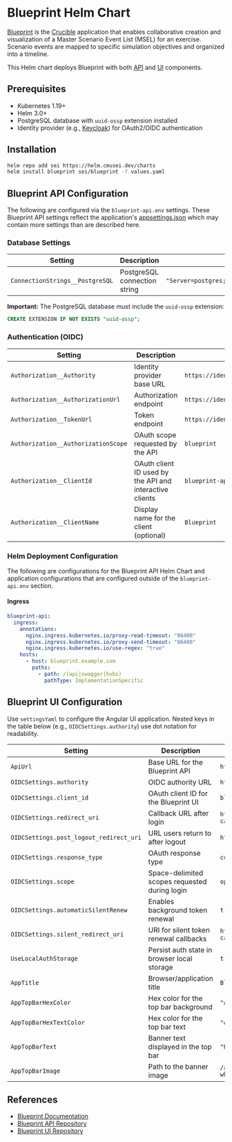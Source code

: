 # Blueprint Helm Chart

[Blueprint](https://cmu-sei.github.io/crucible/blueprint/) is the [Crucible](https://cmu-sei.github.io/crucible/) application that enables collaborative creation and visualization of a Master Scenario Event List (MSEL) for an exercise. Scenario events are mapped to specific simulation objectives and organized into a timeline.

This Helm chart deploys Blueprint with both [API](https://github.com/cmu-sei/Blueprint.Api) and [UI](https://github.com/cmu-sei/Blueprint.Ui) components.

## Prerequisites

- Kubernetes 1.19+
- Helm 3.0+
- PostgreSQL database with `uuid-ossp` extension installed
- Identity provider (e.g., [Keycloak](https://www.keycloak.org/)) for OAuth2/OIDC authentication

## Installation

```bash
helm repo add sei https://helm.cmusei.dev/charts
helm install blueprint sei/blueprint -f values.yaml
```

## Blueprint API Configuration

The following are configured via the `blueprint-api.env` settings. These Blueprint API settings reflect the application's [appsettings.json](https://github.com/cmu-sei/Blueprint.Api/blob/development/Blueprint.Api/appsettings.json) which may contain more settings than are described here.

### Database Settings

| Setting | Description | Example |
|---------|-------------|---------|
| `ConnectionStrings__PostgreSQL` | PostgreSQL connection string | `"Server=postgres;Port=5432;Database=blueprint;Username=blueprint;Password=PASSWORD;"` |

**Important:** The PostgreSQL database must include the `uuid-ossp` extension:

```sql
CREATE EXTENSION IF NOT EXISTS "uuid-ossp";
```

### Authentication (OIDC)

| Setting | Description | Example |
|---------|-------------|---------|
| `Authorization__Authority` | Identity provider base URL | `https://identity.example.com` |
| `Authorization__AuthorizationUrl` | Authorization endpoint | `https://identity.example.com/connect/authorize` |
| `Authorization__TokenUrl` | Token endpoint | `https://identity.example.com/connect/token` |
| `Authorization__AuthorizationScope` | OAuth scope requested by the API | `blueprint` |
| `Authorization__ClientId` | OAuth client ID used by the API and interactive clients | `blueprint-api` |
| `Authorization__ClientName` | Display name for the client (optional) | `Blueprint` |


### Helm Deployment Configuration

The following are configurations for the Blueprint API Helm Chart and application configurations that are configured outside of the `blueprint-api.env` section.

#### Ingress

```yaml
blueprint-api:
  ingress:
    annotations:
      nginx.ingress.kubernetes.io/proxy-read-timeout: "86400"
      nginx.ingress.kubernetes.io/proxy-send-timeout: "86400"
      nginx.ingress.kubernetes.io/use-regex: "true"
    hosts:
      - host: blueprint.example.com
        paths:
          - path: /(api|swagger|hubs)
            pathType: ImplementationSpecific
```

## Blueprint UI Configuration

Use `settingsYaml` to configure the Angular UI application. Nested keys in the table below (e.g., `OIDCSettings.authority`) use dot notation for readability.

| Setting | Description | Example |
|---------|-------------|---------|
| `ApiUrl` | Base URL for the Blueprint API | `https://blueprint.example.com` |
| `OIDCSettings.authority` | OIDC authority URL | `https://identity.example.com/` |
| `OIDCSettings.client_id` | OAuth client ID for the Blueprint UI | `blueprint-ui` |
| `OIDCSettings.redirect_uri` | Callback URL after login | `https://blueprint.example.com/auth-callback` |
| `OIDCSettings.post_logout_redirect_uri` | URL users return to after logout | `https://blueprint.example.com` |
| `OIDCSettings.response_type` | OAuth response type | `code` |
| `OIDCSettings.scope` | Space-delimited scopes requested during login | `openid profile blueprint` |
| `OIDCSettings.automaticSilentRenew` | Enables background token renewal | `true` |
| `OIDCSettings.silent_redirect_uri` | URI for silent token renewal callbacks | `https://blueprint.example.com/auth-callback-silent` |
| `UseLocalAuthStorage` | Persist auth state in browser local storage | `true` |
| `AppTitle` | Browser/application title | `Blueprint` |
| `AppTopBarHexColor` | Hex color for the top bar background | `"#2d69b4"` |
| `AppTopBarHexTextColor` | Hex color for the top bar text | `"#FFFFFF"` |
| `AppTopBarText` | Banner text displayed in the top bar | `"Blueprint - Exercise Planning"` |
| `AppTopBarImage` | Path to the banner image | `/assets/img/monitor-dashboard-white.png` |


## References

- [Blueprint Documentation](https://cmu-sei.github.io/crucible/blueprint/)
- [Blueprint API Repository](https://github.com/cmu-sei/Blueprint.Api)
- [Blueprint UI Repository](https://github.com/cmu-sei/Blueprint.Ui)
